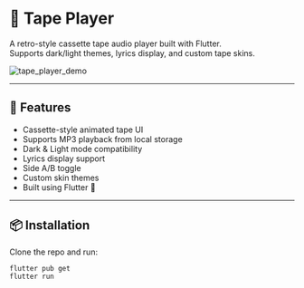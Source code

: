 # 🎵 Tape Player

A retro-style cassette tape audio player built with Flutter.  
Supports dark/light themes, lyrics display, and custom tape skins.

![tape_player_demo](screenshots/demo.gif) <!-- optional if you have a demo GIF -->

---

## 🚀 Features

- Cassette-style animated tape UI
- Supports MP3 playback from local storage
- Dark & Light mode compatibility
- Lyrics display support
- Side A/B toggle
- Custom skin themes
- Built using Flutter 🎯

---

## 📦 Installation

Clone the repo and run:

```bash
flutter pub get
flutter run
